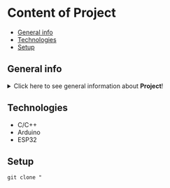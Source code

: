# Content of Project
* [General info](#general-info)
* [Technologies](#technologies)
* [Setup](#setup)

## General info
<details>
  <summary>Click here to see general information about <b>Project</b>!</summary>
  The library is used to simple control the instruction execution <b>time interval</b> in a program written in the <b>Arduino framework</b>.
</details>

## Technologies
<ul>
  <li>C/C++</li>
  <li>Arduino</li>
  <li>ESP32</li>
</ul>

## Setup

```
git clone "
